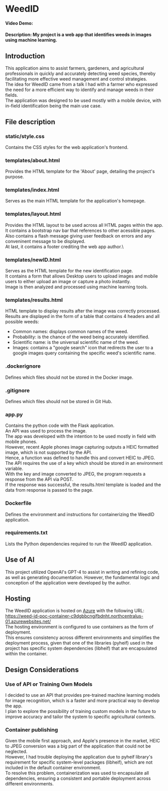 # WeedID
#### Video Demo:  <URL HERE>
#### Description: My project is a web app that identifies weeds in images using machine learning.

## Introduction
This application aims to assist farmers, gardeners, and agricultural professionals in quickly and accurately detecting weed species, thereby facilitating more effective weed management and control strategies.\
The idea for WeedID came from a talk I had with a farmer who expressed the need for a more efficient way to identify and manage weeds in their fields.\
The application was designed to be used mostly with a mobile device, with in-field identification being the main use case.

## File description

### static/style.css
Contains the CSS styles for the web application's frontend.

### templates/about.html
Provides the HTML template for the 'About' page, detailing the project's purpose.

### templates/index.html
Serves as the main HTML template for the application's homepage.

### templates/layout.html
Provides the HTML layout to be used across all HTML pages within the app.\
It contains a bootstrap nav bar that references to other acessible pages.\
Also contains a flash message giving user feedback on errors and any conveninent message to be displayed.\
At last, it contains a footer crediting the web app author.\

### templates/newID.html
Serves as the HTML template for the new identification page.\
It contains a form that allows Desktop users to upload images and mobile users to either upload an image or capture a photo instantly.\
Image is then analyzed and processed using machine learning tools.

### templates/results.html
HTML template to display results after the image was correctly processed.\
Results are displayed in the form of a table that contains 4 headers and all possible weeds:
- Common names: displays common names of the weed.
- Probability: is the chance of the weed being accurately identified.
- Scientific name: is the universal scientific name of the weed.
- Images: contains a "google search" icon that redirects the user to a google images query containing the specific weed's scientific name.

### .dockerignore
Defines which files should not be stored in the Docker image.

### .gitignore
Defines which files should not be stored in Git Hub.

### app.py
Contains the python code with the Flask application.\
An API was used to process the image.\
The app was developed with the intention to be used mostly in field with mobile phones.\
However, recent Apple phones image capturing outputs a HEIC formatted image, which is not supported by the API.\
Hence, a function was defined to handle this and convert HEIC to JPEG.\
The API requires the use of a key which should be stored in an environment variable.\
With the key and image converted to JPEG, the program requests a response from the API via POST.\
If the response was successful, the results.html template is loaded and the data from response is passed to the page.

### Dockerfile
Defines the environment and instructions for containerizing the WeedID application.

### requirements.txt
Lists the Python dependencies required to run the WeedID application.

## Use of AI
This project utilized OpenAI's GPT-4 to assist in writing and refining code, as well as generating documentation. However, the fundamental logic and conception of the application were developed by the author.

## Hosting
The WeedID application is hosted on [Azure](https://azure.microsoft.com/) with the following URL: https://weed-id-poc-container-c9dgbbcngjfbdnht.northcentralus-01.azurewebsites.net/ \
The hosting environment is configured to use containers as the form of deployment.\
This ensures consistency across different environments and simplifies the deployment process, given that one of the libraries (pyheif) used in the project has specific system dependencies (libheif) that are encapsulated within the container.

## Design Considerations

### Use of API or Training Own Models
I decided to use an API that provides pre-trained machine learning models for image recognition, which is a faster and more practical way to develop the app.\
I plan to explore the possibility of training custom models in the future to improve accuracy and tailor the system to specific agricultural contexts.

### Container publishing
Given the mobile first approach, and Apple's presence in the market, HEIC to JPEG conversion was a big part of the application that could not be neglected.\
However, I had trouble deploying the application due to pyheif library's requirement for specific system-level packages (libheif), which are not included in the default container environment.\
To resolve this problem, containerization was used to encapsulate all dependencies, ensuring a consistent and portable deployment across different environments.
